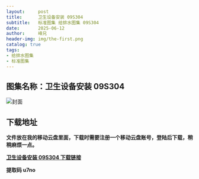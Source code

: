 ```yaml
---
layout:     post
title:      卫生设备安装 09S304
subtitle:   标准图集 给排水图集 09S304
date:       2025-06-12
author:     峰兄
header-img: img/the-first.png
catalog: true
tags:
- 给排水图集
- 标准图集
---
```

## 图集名称：卫生设备安装 09S304
![封面](https://pic1.imgdb.cn/item/684ba8c758cb8da5c84980d6.jpg)


## 下载地址 ##
**文件放在我的移动云盘里面，下载时需要注册一个移动云盘账号，登陆后下载，稍稍麻烦一点。**  
  
[**卫生设备安装 09S304 下载链接**](https://caiyun.139.com/w/i/2nQQUiPf4Pco6)


**提取码 u7no**

